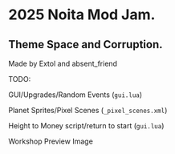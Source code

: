 # 2025 Noita Mod Jam.

## Theme Space and Corruption.
Made by Extol and absent_friend

TODO:

GUI/Upgrades/Random Events (`gui.lua`)

Planet Sprites/Pixel Scenes (`_pixel_scenes.xml`)

Height to Money script/return to start (`gui.lua`)

Workshop Preview Image

